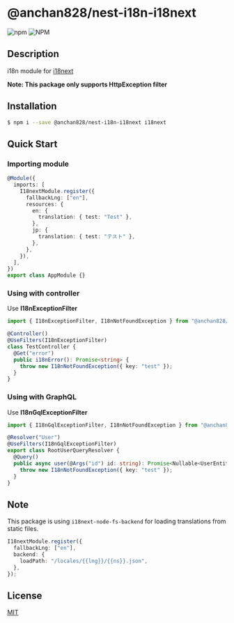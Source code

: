 # @anchan828/nest-i18n-i18next

![npm](https://img.shields.io/npm/v/@anchan828/nest-i18n-i18next.svg)
![NPM](https://img.shields.io/npm/l/@anchan828/nest-i18n-i18next.svg)

## Description

i18n module for [i18next](https://www.i18next.com)

**Note: This package only supports HttpException filter**

## Installation

```sh
$ npm i --save @anchan828/nest-i18n-i18next i18next
```

## Quick Start

### Importing module

```ts
@Module({
  imports: [
    I18nextModule.register({
      fallbackLng: ["en"],
      resources: {
        en: {
          translation: { test: "Test" },
        },
        jp: {
          translation: { test: "テスト" },
        },
      },
    }),
  ],
})
export class AppModule {}
```

### Using with controller

Use **I18nExceptionFilter**

```ts
import { I18nExceptionFilter, I18nNotFoundException } from "@anchan828/nest-i18n-i18next";

@Controller()
@UseFilters(I18nExceptionFilter)
class TestController {
  @Get("error")
  public i18nError(): Promise<string> {
    throw new I18nNotFoundException({ key: "test" });
  }
}
```

### Using with GraphQL

Use **I18nGqlExceptionFilter**

```ts
import { I18nGqlExceptionFilter, I18nNotFoundException } from "@anchan828/nest-i18n-i18next";

@Resolver("User")
@UseFilters(I18nGqlExceptionFilter)
export class RootUserQueryResolver {
  @Query()
  public async user(@Args("id") id: string): Promise<Nullable<UserEntity>> {
    throw new I18nNotFoundException({ key: "test" });
  }
}
```

## Note

This package is using `i18next-node-fs-backend` for loading translations from static files.

```ts
I18nextModule.register({
  fallbackLng: ["en"],
  backend: {
    loadPath: "/locales/{{lng}}/{{ns}}.json",
  },
});
```

## License

[MIT](LICENSE)
